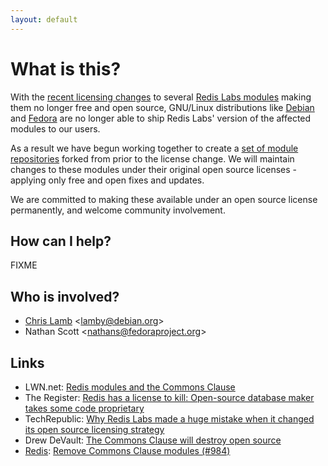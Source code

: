 ```yaml
---
layout: default
---
```


# What is this?

With the [recent licensing changes](https://sfconservancy.org/blog/2018/aug/22/commons-clause/) to several [Redis Labs modules](https://redislabs.com/community/licenses/) making them no longer free and open source, GNU/Linux distributions like [Debian](https://www.debian.org/social_contract#guidelines) and [Fedora](https://fedoraproject.org/wiki/Licensing) are no longer able to ship Redis Labs' version of the affected modules to our users.

As a result we have begun working together to create a [set of module repositories](https://github.com/goodform) forked from prior to the license change. We will maintain changes to these modules under their original open source licenses - applying only free and open fixes and updates.

We are committed to making these available under an open source license permanently, and welcome community involvement.

## How can I help?

FIXME

## Who is involved?

 * [Chris Lamb](https://chris-lamb.co.uk) &lt;lamby@debian.org&gt;<br>
 * Nathan Scott &lt;nathans@fedoraproject.org&gt;

## Links

 * LWN.net: [Redis modules and the Commons Clause](https://lwn.net/Articles/763179/)
 * The Register: [Redis has a license to kill: Open-source database maker takes some code proprietary](https://www.theregister.co.uk/2018/08/23/redis_database_license_change/)
 * TechRepublic: [Why Redis Labs made a huge mistake when it changed its open source licensing strategy](https://www.techrepublic.com/article/why-redis-labs-made-a-huge-mistake-when-it-changed-its-open-source-licensing-strategy/)
 * Drew DeVault: [The Commons Clause will destroy open source](https://drewdevault.com/2018/08/22/Commons-clause-will-destroy-open-source.html)
 * [Redis](https://redis.io): [Remove Commons Clause modules (#984)](https://github.com/antirez/redis-doc/pull/984)
